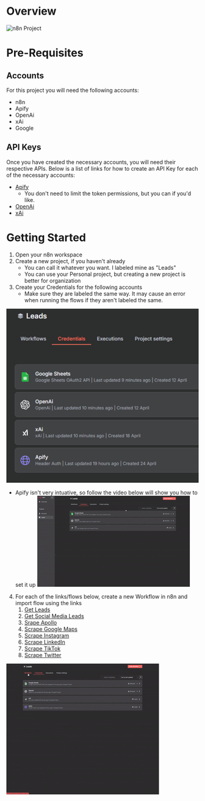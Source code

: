 # Overview
![n8n Project](./docs/videos/n8n_overview.gif)

# Pre-Requisites
## Accounts
For this project you will need the following accounts:
- n8n
- Apify
- OpenAi
- xAi
- Google

## API Keys
Once you have created the necessary accounts,
you will need their respective APIs. 
Below is a list of links for how to create an 
API Key for each of the necessary accounts:
- [Apify](https://blog.apify.com/scoped-api-tokens/#:~:text=with%20your%20account.-,How%20to%20create%20scoped%20API%20tokens,-Creating%20a%20scoped)
    - You don't need to limit the token permissions, but you can if you'd like.
- [OpenAi](https://www.codecademy.com/article/creating-an-openai-api-key)
- [xAi](https://docs.typingmind.com/manage-and-connect-ai-models/xai-(grok-ai)#8d9cb96c5b85421b9ae4d025c264aba5)

# Getting Started
1. Open your n8n workspace
2. Create a new project, if you haven't already
    - You can call it whatever you want. I labeled mine as "Leads"
    - You can use your Personal project, but creating a new project is better for organization
3. Create your Credentials for the following accounts
    - Make sure they are labeled the same way. It may cause an error when running the flows if they aren't labeled the same.

![n8n Credentials](./docs/images/n8n_credentials.png)

- Apify isn't very intuative, so follow the video below will show you how to set it up
![n8n Add Apify Credential](./docs/videos/n8n_apify_credential.gif)

4. For each of the links/flows below, create a new Workflow in n8n and import flow using the links
    1. [Get Leads](https://raw.githubusercontent.com/ConnorLAdams/Lead-Generation/refs/tags/latest/Leads/Get_Leads.json)
    2. [Get Social Media Leads](https://raw.githubusercontent.com/ConnorLAdams/Lead-Generation/refs/tags/latest/Leads/Get_Social_Media_Leads.json)
    3. [Srape Apollo](https://raw.githubusercontent.com/ConnorLAdams/Lead-Generation/refs/tags/latest/Leads/Srape_Apollo.json)
    4. [Scrape Google Maps](https://raw.githubusercontent.com/ConnorLAdams/Lead-Generation/refs/tags/latest/Leads/Scrape_Google_Maps.json)
    5. [Scrape Instagram](https://raw.githubusercontent.com/ConnorLAdams/Lead-Generation/refs/tags/latest/Leads/Scrape_Instagram.json)
    6. [Scrape LinkedIn](https://raw.githubusercontent.com/ConnorLAdams/Lead-Generation/refs/tags/latest/Leads/Scrape_LinkedIn.json)
    7. [Scrape TikTok](https://raw.githubusercontent.com/ConnorLAdams/Lead-Generation/refs/tags/latest/Leads/Scrape_TikTok.json)
    8. [Scrape Twitter](https://raw.githubusercontent.com/ConnorLAdams/Lead-Generation/refs/tags/latest/Leads/Scrape_Twitter.json)

![n8n Add Workflow](./docs/videos/n8n_add_workflow.gif)
